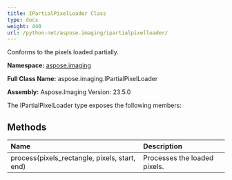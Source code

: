 ```yaml
---
title: IPartialPixelLoader Class
type: docs
weight: 440
url: /python-net/aspose.imaging/ipartialpixelloader/
---
```


Conforms to the pixels loaded partially.

**Namespace:** [aspose.imaging](/imaging/python-net/aspose.imaging/)

**Full Class Name:** aspose.imaging.IPartialPixelLoader

**Assembly:**  Aspose.Imaging Version: 23.5.0

The IPartialPixelLoader type exposes the following members:
## **Methods**
|**Name**|**Description**|
| :- | :- |
|process(pixels_rectangle, pixels, start, end)|Processes the loaded pixels.|

